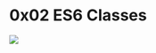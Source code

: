 # 0x02 ES6 Classes
![](https://s3.amazonaws.com/alx-intranet.hbtn.io/uploads/medias/2019/12/817248fb77fb5c2cef3f.jpeg?X-Amz-Algorithm=AWS4-HMAC-SHA256&X-Amz-Credential=AKIARDDGGGOUSBVO6H7D%2F20230928%2Fus-east-1%2Fs3%2Faws4_request&X-Amz-Date=20230928T080703Z&X-Amz-Expires=86400&X-Amz-SignedHeaders=host&X-Amz-Signature=6a529d2468d2f7b33a239d2535ff141d4f5d45451556db7fbc5e051caff0192e)
